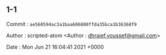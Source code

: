 ## 1-1 

 Commit : `ae560594ac3a1baa606800ffda35bca1b36368f9`

 Author : scripted-atom <Author : dhraief.youssef@gmail.com> 

 Date 	: Mon Jun 21 16:04:41 2021 +0000 

